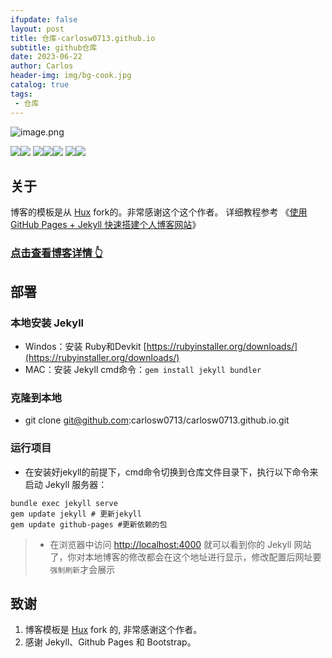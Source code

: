 ```yaml
---
ifupdate: false
layout: post
title: 仓库-carlosw0713.github.io
subtitle: github仓库
date: 2023-06-22
author: Carlos
header-img: img/bg-cook.jpg
catalog: true
tags:
 - 仓库
---
```



![image.png](https://cdn.nlark.com/yuque/0/2023/png/38423761/1690790198839-3d270bb1-2e92-437d-a435-909b42635b12.png#averageHue=%23c9c8c7&clientId=ub8d32bcb-1991-4&from=paste&height=974&id=u5862e292&originHeight=877&originWidth=1863&originalType=binary&ratio=0.8999999761581421&rotation=0&showTitle=false&size=859449&status=done&style=none&taskId=u018ecb77-bf94-4b13-a3f6-524271f9135&title=&width=2070.0000548362746)

![](https://img.shields.io/badge/HTML-red#id=uu9Rc&originHeight=20&originWidth=41&originalType=binary&ratio=1&rotation=0&showTitle=false&status=done&style=none&title=)![](https://img.shields.io/badge/jekyll-green#id=d1jhY&originHeight=20&originWidth=39&originalType=binary&ratio=1&rotation=0&showTitle=false&status=done&style=none&title=)
![](https://img.shields.io/badge/Ruby-3.2.21-block#id=mgnP8&originHeight=20&originWidth=82&originalType=binary&ratio=1&rotation=0&showTitle=false&status=done&style=none&title=)![](https://img.shields.io/github/issues/carlosw0713/carlosw0713.github.io.svg?style=flat#id=GzIY1&originHeight=20&originWidth=90&originalType=binary&ratio=1&rotation=0&showTitle=false&status=done&style=none&title=)![](https://img.shields.io/badge/license-MIT-blue.svg?style=flat#id=q3mun&originHeight=20&originWidth=78&originalType=binary&ratio=1&rotation=0&showTitle=false&status=done&style=none&title=)
![](https://img.shields.io/github/stars/carlosw0713/carlosw0713.github.io.svg?style=social&label=Star#id=wahx6&originHeight=20&originWidth=70&originalType=binary&ratio=1&rotation=0&showTitle=false&status=done&style=none&title=)![](https://img.shields.io/github/forks/carlosw0713/carlosw0713.github.io.svg?style=social&label=Fork#id=pXvpq&originHeight=20&originWidth=72&originalType=binary&ratio=1&rotation=0&showTitle=false&status=done&style=none&title=)

## 关于
博客的模板是从 [Hux](https://github.com/Huxpro/huxpro.github.io) fork的。非常感谢这个这个作者。
详细教程参考 《[使用 GitHub Pages + Jekyll 快速搭建个人博客网站](https://carlosw0713.github.io/使用-GitHub-Pages-+-Jekyll-快速搭建个人博客网站/)》
### [点击查看博客详情 👆](https://carlosw0713.github.io/)
## 部署
### 本地安装 Jekyll

- Windos：安装 Ruby和Devkit [https://rubyinstaller.org/downloads/](https://rubyinstaller.org/downloads/) 
- MAC：安装 Jekyll  cmd命令：`gem install jekyll bundler`
### 克隆到本地

- git clone git@github.com:carlosw0713/carlosw0713.github.io.git
### 运行项目

- 在安装好jekyll的前提下，cmd命令切换到仓库文件目录下，执行以下命令来启动 Jekyll 服务器：
```
bundle exec jekyll serve
gem update jekyll # 更新jekyll
gem update github-pages #更新依赖的包
```
> - 在浏览器中访问 [http://localhost:4000](http://localhost:4000/) 就可以看到你的 Jekyll 网站了，你对本地博客的修改都会在这个地址进行显示，修改配置后网址要`强制刷新`才会展示


## 致谢

1. 博客模板是 [Hux](https://github.com/Huxpro/huxpro.github.io) fork 的, 非常感谢这个作者。
2. 感谢 Jekyll、Github Pages 和 Bootstrap。




## 

